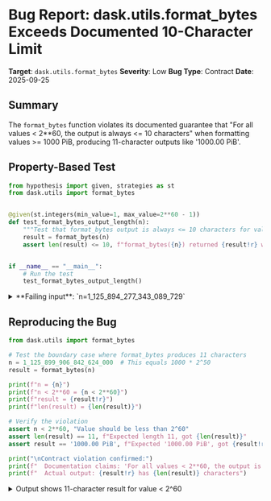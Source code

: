 # Bug Report: dask.utils.format_bytes Exceeds Documented 10-Character Limit

**Target**: `dask.utils.format_bytes`
**Severity**: Low
**Bug Type**: Contract
**Date**: 2025-09-25

## Summary

The `format_bytes` function violates its documented guarantee that "For all values < 2**60, the output is always <= 10 characters" when formatting values >= 1000 PiB, producing 11-character outputs like '1000.00 PiB'.

## Property-Based Test

```python
from hypothesis import given, strategies as st
from dask.utils import format_bytes


@given(st.integers(min_value=1, max_value=2**60 - 1))
def test_format_bytes_output_length(n):
    """Test that format_bytes output is always <= 10 characters for values < 2**60"""
    result = format_bytes(n)
    assert len(result) <= 10, f"format_bytes({n}) returned {result!r} with length {len(result)}"


if __name__ == "__main__":
    # Run the test
    test_format_bytes_output_length()
```

<details>

<summary>
**Failing input**: `n=1_125_894_277_343_089_729`
</summary>
```
Traceback (most recent call last):
  File "/home/npc/pbt/agentic-pbt/worker_/51/hypo.py", line 14, in <module>
    test_format_bytes_output_length()
    ~~~~~~~~~~~~~~~~~~~~~~~~~~~~~~~^^
  File "/home/npc/pbt/agentic-pbt/worker_/51/hypo.py", line 6, in test_format_bytes_output_length
    def test_format_bytes_output_length(n):
                   ^^^
  File "/home/npc/miniconda/lib/python3.13/site-packages/hypothesis/core.py", line 2124, in wrapped_test
    raise the_error_hypothesis_found
  File "/home/npc/pbt/agentic-pbt/worker_/51/hypo.py", line 9, in test_format_bytes_output_length
    assert len(result) <= 10, f"format_bytes({n}) returned {result!r} with length {len(result)}"
           ^^^^^^^^^^^^^^^^^
AssertionError: format_bytes(1125894277343089729) returned '1000.00 PiB' with length 11
Falsifying example: test_format_bytes_output_length(
    n=1_125_894_277_343_089_729,
)
```
</details>

## Reproducing the Bug

```python
from dask.utils import format_bytes

# Test the boundary case where format_bytes produces 11 characters
n = 1_125_899_906_842_624_000  # This equals 1000 * 2^50
result = format_bytes(n)

print(f"n = {n}")
print(f"n < 2**60 = {n < 2**60}")
print(f"result = {result!r}")
print(f"len(result) = {len(result)}")

# Verify the violation
assert n < 2**60, "Value should be less than 2^60"
assert len(result) == 11, f"Expected length 11, got {len(result)}"
assert result == '1000.00 PiB', f"Expected '1000.00 PiB', got {result!r}"

print("\nContract violation confirmed:")
print(f"  Documentation claims: 'For all values < 2**60, the output is always <= 10 characters'")
print(f"  Actual output: {result!r} has {len(result)} characters")
```

<details>

<summary>
Output shows 11-character result for value < 2^60
</summary>
```
n = 1125899906842624000
n < 2**60 = True
result = '1000.00 PiB'
len(result) = 11

Contract violation confirmed:
  Documentation claims: 'For all values < 2**60, the output is always <= 10 characters'
  Actual output: '1000.00 PiB' has 11 characters
```
</details>

## Why This Is A Bug

The function's docstring at line 1788 in `/dask/utils.py` explicitly states: "For all values < 2**60, the output is always <= 10 characters." This is a clear contract that the function promises to uphold. However, the implementation violates this guarantee for values >= 1000 * 2^50 (approximately 1.125 exabytes).

The violation occurs because the function uses the format string `f"{n / k:.2f} {prefix}B"` which always includes 2 decimal places. When `n / k >= 1000`, the output format becomes:
- 4 digits for the integer part (1000)
- 1 character for the decimal point (.)
- 2 digits for decimal places (00)
- 1 space character
- 3 characters for the unit (PiB)
- Total: 11 characters

Since 1000 * 2^50 = 1,125,899,906,842,624,000 < 2^60 = 1,152,921,504,606,846,976, these 11-character outputs fall within the domain where the documentation guarantees <= 10 characters.

## Relevant Context

The `format_bytes` function is located in `/dask/utils.py` starting at line 1771. The function iterates through binary prefixes (PiB, TiB, GiB, MiB, kiB) and formats the value with the first matching prefix where `n >= k * 0.9`.

The 10-character guarantee is likely intended for fixed-width formatting in tables, logs, or terminal displays. While the edge case only occurs for extremely large values (>= 1000 PiB or ~1.125 exabytes), the documentation uses the word "always" which creates a strict contract with no exceptions.

Documentation link: The function is part of the Dask utilities module, documented at https://docs.dask.org/en/latest/

## Proposed Fix

The simplest fix is to adjust formatting when values reach 1000 or above to maintain the 10-character limit:

```diff
--- a/dask/utils.py
+++ b/dask/utils.py
@@ -1795,7 +1795,11 @@ def format_bytes(n: int) -> str:
         ("ki", 2**10),
     ):
         if n >= k * 0.9:
-            return f"{n / k:.2f} {prefix}B"
+            value = n / k
+            if value >= 1000:
+                # Use 1 decimal place to stay within 10 chars
+                return f"{value:.1f} {prefix}B"
+            return f"{value:.2f} {prefix}B"
     return f"{n} B"
```

This fix preserves the 10-character guarantee by reducing decimal precision to 1 place when the value reaches 1000 or above (e.g., "1000.0 PiB" instead of "1000.00 PiB").